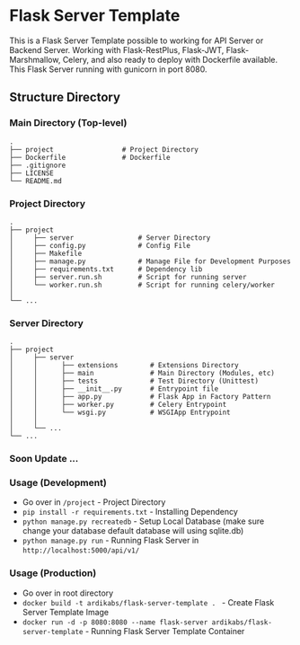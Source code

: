 # Flask Server Template
This is a Flask Server Template possible to working for API Server or Backend Server.
Working with Flask-RestPlus, Flask-JWT, Flask-Marshmallow, Celery, and also ready to deploy with Dockerfile available. This Flask Server running with gunicorn in port 8080.

## Structure Directory

### Main Directory (Top-level)
    .
    ├── project                 # Project Directory          
    ├── Dockerfile              # Dockerfile
    ├── .gitignore
    ├── LICENSE
    └── README.md

### Project Directory
    .
    ├── project                           
    │     ├── server                # Server Directory
    │     ├── config.py             # Config File
    │     ├── Makefile
    │     ├── manage.py             # Manage File for Development Purposes
    │     ├── requirements.txt      # Dependency lib
    │     ├── server.run.sh         # Script for running server
    │     └── worker.run.sh         # Script for running celery/worker
    │
    └── ...

### Server Directory
    .
    ├── project                           
    │     ├── server                
    │     │      ├── extensions        # Extensions Directory
    │     │      ├── main              # Main Directory (Modules, etc)
    │     │      ├── tests             # Test Directory (Unittest)
    │     │      ├── __init__.py       # Entrypoint file
    │     │      ├── app.py            # Flask App in Factory Pattern
    │     │      ├── worker.py         # Celery Entrypoint
    │     │      └── wsgi.py           # WSGIApp Entrypoint
    │     │
    │     └── ...
    └── ...

### Soon Update ...

### Usage (Development)
* Go over in `/project` - Project Directory
* `pip install -r requirements.txt` - Installing Dependency
* `python manage.py recreatedb` - Setup Local Database (make sure change your database default database will using sqlite.db)
* `python manage.py run` - Running Flask Server in `http://localhost:5000/api/v1/`

### Usage (Production)
* Go over in root directory
* `docker build -t ardikabs/flask-server-template . ` - Create Flask Server Template Image
* `docker run -d -p 8080:8080 --name flask-server ardikabs/flask-server-template` - Running Flask Server Template Container
